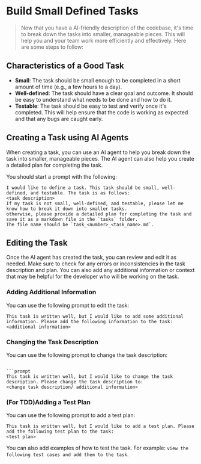 # Build Small Defined Tasks
 
>  Now that you have a AI-friendly description of the codebase, it's time to break down the tasks into smaller, manageable pieces. This will help you and your team work more efficiently and effectively. Here are some steps to follow:

## Characteristics of a Good Task

- **Small**: The task should be small enough to be completed in a short amount of time (e.g., a few hours to a day).
- **Well-defined**: The task should have a clear goal and outcome. It should be easy to understand what needs to be done and how to do it.
- **Testable**: The task should be easy to test and verify once it's completed. This will help ensure that the code is working as expected and that any bugs are caught early.

## Creating a Task using AI Agents

When creating a task, you can use an AI agent to help you break down the task into smaller, manageable pieces. The AI agent can also help you create a detailed plan for completing the task.
 
You should start a prompt with the following:
```prompt
I would like to define a task. This task should be small, well-defined, and testable. The task is as follows:
<task description>
If my task is not small, well-defined, and testable, please let me know how to break it down into smaller tasks.
otherwise, please provide a detailed plan for completing the task and save it as a markdown file in the `tasks` folder.  
The file name should be `task_<number>_<task_name>.md`.
```
 

 ## Editing the Task

Once the AI agent has created the task, you can review and edit it as needed. Make sure to check for any errors or inconsistencies in the task description and plan. You can also add any additional information or context that may be helpful for the developer who will be working on the task.

### Adding Additional Information
You can use the following prompt to edit the task:
```prompt
This task is written well, but I would like to add some additional information. Please add the following information to the task:
<additional information>
```
### Changing the Task Description
You can use the following prompt to change the task description:
```prompt

```prompt
This task is written well, but I would like to change the task description. Please change the task description to:
<change task description/ additional information>
```

### (For TDD)Adding a Test Plan
You can use the following prompt to add a test plan:
```prompt
This task is written well, but I would like to add a test plan. Please add the following test plan to the task:
<test plan>
```

You can also add examples of how to test the task. For example:
`view the following test cases and add them to the task`.